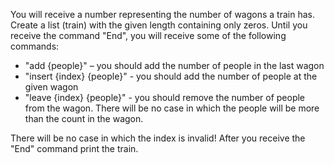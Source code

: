 You will receive a number representing the number of wagons a train has. Create a list (train) with the given length containing only zeros. Until you receive the command "End", you will receive some of the following commands:  

-	"add {people}" – you should add the number of people in the last wagon
-	"insert {index} {people}" - you should add the number of people at the given wagon
-	"leave {index} {people}" - you should remove the number of people from the wagon. There will be no case in which the people will be more than the count in the wagon.  

There will be no case in which the index is invalid!
After you receive the "End" command print the train.
